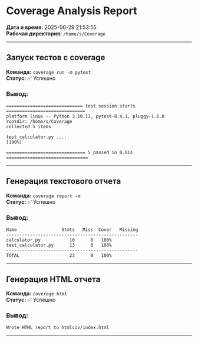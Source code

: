 # Coverage Analysis Report

**Дата и время:** 2025-06-29 21:53:55  
**Рабочая директория:** `/home/s/Coverage`

---

## Запуск тестов с coverage

**Команда:** `coverage run -m pytest`  
**Статус:** ✅ Успешно

### Вывод:
```
============================= test session starts ==============================
platform linux -- Python 3.10.12, pytest-8.4.1, pluggy-1.6.0
rootdir: /home/s/Coverage
collected 5 items

test_calculator.py .....                                                 [100%]

============================== 5 passed in 0.01s ===============================

```

---

## Генерация текстового отчета

**Команда:** `coverage report -m`  
**Статус:** ✅ Успешно

### Вывод:
```
Name                 Stmts   Miss  Cover   Missing
--------------------------------------------------
calculator.py           10      0   100%
test_calculator.py      13      0   100%
--------------------------------------------------
TOTAL                   23      0   100%

```

---

## Генерация HTML отчета

**Команда:** `coverage html`  
**Статус:** ✅ Успешно

### Вывод:
```
Wrote HTML report to htmlcov/index.html

```

---


